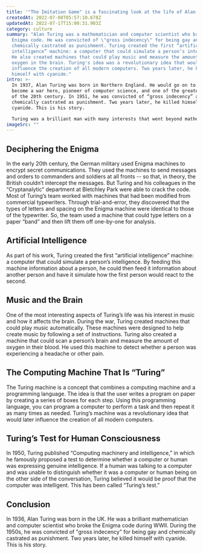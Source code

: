 ```yaml
---
title: '"The Imitation Game" is a fascinating look at the life of Alan Turing'
createdAt: 2022-07-08T05:57:10.678Z
updatedAt: 2022-07-17T15:00:31.903Z
category: culture
summary: "Alan Turing was a mathematician and computer scientist who broke the
  Enigma code. He was convicted of \"gross indecency\" for being gay and
  chemically castrated as punishment. Turing created the first “artificial
  intelligence” machine: a computer that could simulate a person’s intelligence.
  He also created machines that could play music and measure the amount of
  oxygen in the brain. Turing's idea was a revolutionary idea that would later
  influence the creation of all modern computers. Two years later, he killed
  himself with cyanide."
intro: >-
  In 1937, Alan Turing was born in Northern England. He would go on to
  become a war hero, pioneer of computer science, and one of the greatest minds
  of the 20th century. In 1951, he was convicted of “gross indecency” and
  chemically castrated as punishment. Two years later, he killed himself with
  cyanide. This is his story.

  Turing was a brilliant man with many interests that went beyond mathematics and computer science: chess, cryptography, music theory and programming computers to sing are just some examples. This diverse background helped him crack the Nazi Enigma code during World War II at Bletchley Park (which has been nicknamed "Codebreaking Castle"). This saved countless lives and accelerated the end of the war by two years. After the war ended in 1945, Turing continued working as an cryptanalyst for a few more years before turning his attention to other interests –- and it is these interests that led to his arrest and untimely death at age 41.
imageSrc: ""
---
```


## Deciphering the Enigma

In the early 20th century, the German military used Enigma machines to encrypt secret communications. They used the machines to send messages and orders to commanders and soldiers at all fronts -- so that, in theory, the British couldn’t intercept the messages. But Turing and his colleagues in the “Cryptanalytic” department at Bletchley Park were able to crack the code.
Most of Turing’s team worked with machines that had been modified from commercial typewriters. Through trial-and-error, they discovered that the types of letters and spacing on the Enigma machine were identical to those of the typewriter. So, the team used a machine that could type letters on a paper “band” and then lift them off one-by-one for analysis.

## Artificial Intelligence

As part of his work, Turing created the first “artificial intelligence” machine: a computer that could simulate a person’s intelligence.
By feeding this machine information about a person, he could then feed it information about another person and have it simulate how the first person would react to the second.

## Music and the Brain

One of the most interesting aspects of Turing’s life was his interest in music and how it affects the brain.
During the war, Turing created machines that could play music automatically. These machines were designed to help create music by following a set of instructions. Turing also created a machine that could scan a person’s brain and measure the amount of oxygen in their blood. He used this machine to detect whether a person was experiencing a headache or other pain.

## The Computing Machine That Is “Turing”

The Turing machine is a concept that combines a computing machine and a programming language. The idea is that the user writes a program on paper by creating a series of boxes for each step.
Using this programming language, you can program a computer to perform a task and then repeat it as many times as needed. Turing’s machine was a revolutionary idea that would later influence the creation of all modern computers.

## Turing’s Test for Human Consciousness

In 1950, Turing published “Computing machinery and intelligence,” in which he famously proposed a test to determine whether a computer or human was expressing genuine intelligence.
If a human was talking to a computer and was unable to distinguish whether it was a computer or human being on the other side of the conversation, Turing believed it would be proof that the computer was intelligent. This has been called “Turing’s test.”

## Conclusion

In 1936, Alan Turing was born in the UK. He was a brilliant mathematician and computer scientist who broke the Enigma code during WWII. During the 1950s, he was convicted of "gross indecency" for being gay and chemically castrated as punishment. Two years later, he killed himself with cyanide.
This is his story.

